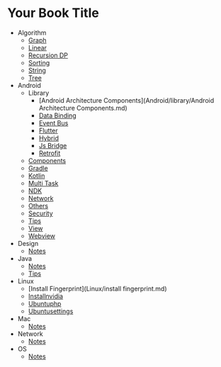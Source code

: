 # Your Book Title

- Algorithm
  * [Graph](Algorithm/Graph.md)
  * [Linear](Algorithm/Linear.md)
  * [Recursion DP](Algorithm/RecursionDP.md)
  * [Sorting](Algorithm/Sorting.md)
  * [String](Algorithm/String.md)
  * [Tree](Algorithm/Tree.md)
- Android
  - Library
    * [Android Architecture Components](Android/library/Android Architecture Components.md)
    * [Data Binding](Android/library/DataBinding.md)
    * [Event Bus](Android/library/EventBus.md)
    * [Flutter](Android/library/Flutter.md)
    * [Hybrid](Android/library/Hybrid.md)
    * [Js Bridge](Android/library/JsBridge.md)
    * [Retrofit](Android/library/Retrofit.md)
  * [Components](Android/Components.md)
  * [Gradle](Android/gradle.md)
  * [Kotlin](Android/Kotlin.md)
  * [Multi Task](Android/MultiTask.md)
  * [NDK](Android/NDK.md)
  * [Network](Android/Network.md)
  * [Others](Android/Others.md)
  * [Security](Android/Security.md)
  * [Tips](Android/Tips.md)
  * [View](Android/View.md)
  * [Webview](Android/Webview.md)
- Design
  * [Notes](Design/notes.md)
- Java
  * [Notes](Java/notes.md)
  * [Tips](Java/tips.md)
- Linux
  * [Install Fingerprint](Linux/install fingerprint.md)
  * [Installnvidia](Linux/installnvidia.md)
  * [Ubuntuphp](Linux/ubuntuphp.md)
  * [Ubuntusettings](Linux/ubuntusettings.md)
- Mac
  * [Notes](Mac/notes.md)
- Network
  * [Notes](Network/notes.md)
- OS
  * [Notes](OS/notes.md)
